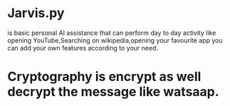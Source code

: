 # Jarvis.py 
is basic personal  AI assistance that can perform day to day activity like opening YouTube,Searching on wikipedia,opening your favourite app
you can add your own features according to your need.

# Cryptography is encrypt as well decrypt the message like watsaap.
